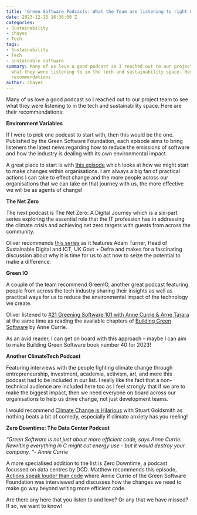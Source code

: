 ```yaml
---
title: 'Green Software Podcasts: What the Team are listening to right now!'
date: 2023-12-15 16:36:00 Z
categories:
- Sustainability
- chayes
- Tech
tags:
- Sustainability
- Tech
- sustainable software
summary: Many of us love a good podcast so I reached out to our project team to see
  what they were listening to in the tech and sustainability space. Here are their
  recommendations
author: chayes
---
```


Many of us love a good podcast so I reached out to our project team to see what they were listening to in the tech and sustainability space. Here are their recommendations:

**Environment Variables**

If I were to pick one podcast to start with, then this would be the one. Published by the Green Software Foundation, each episode aims to bring listeners the latest news regarding how to reduce the emissions of software and how the industry is dealing with its own environmental impact.

A great place to start is with [this episode](https://podcast.greensoftware.foundation/e/pnmmzp0n-how-do-we-make-green-changes-in-organisations.) which looks at how we might start to make changes within organisations. I am always a big fan of practical actions I can take to effect change and the more people across our organisations that we can take on that journey with us, the more effective we will be as agents of change!

**The Net Zero**

The next podcast is The Net Zero: A Digital Journey which is a six-part series exploring the essential role that the IT profession has in addressing the climate crisis and achieving net zero targets with guests from across the community.

Oliver recommends [this series](https://www.bcs.org/articles-opinion-and-research/the-net-zero-a-digital-journey-1/) as it features Adam Turner, Head of Sustainable Digital and ICT, UK Govt \+ Defra and makes for a fascinating discussion about why it is time for us to act now to seize the potential to make a difference.

**Green IO**

A couple of the team recommend GreenIO, another great podcast featuring people from across the tech industry sharing their insights as well as practical ways for us to reduce the environmental impact of the technology we create.

Oliver listened to [#21 Greening Software 101 with Anne Currie & Arne Tarara](https://greenio.gaelduez.com/e/vnw636x8-21-greening-software-101-with-arne-tarara-and-anne-currie) at the same time as reading the available chapters of [Building Green Software](https://www.oreilly.com/library/view/building-green-software/9781098150617/) by Anne Currie.

As an avid reader, I can get on board with this approach – maybe I can aim to make Building Green Software book number 40 for 2023!

**Another ClimateTech Podcast**

Featuring interviews with the people fighting climate change through entrepreneurship, investment, academia, activism, art, and more this podcast had to be included in our list. I really like the fact that a non-technical audience are included here too as I feel strongly that if we are to make the biggest impact, then we need everyone on board across our organisations to help us drive change, not just development teams.

I would recommend [Climate Change is Hilarious](https://www.climatetechpod.com/2189546/14116482-climate-change-is-hilarious-with-stuart-goldsmith,) with Stuart Goldsmith as nothing beats a bit of comedy, especially if climate anxiety has you reeling!

**Zero Downtime: The Data Center Podcast**

*“Green Software is not just about more efficient code, says Anne Currie. Rewriting everything in C might cut energy use - but it would destroy your company. “- Annie Currie*

A more specialised addition to the list is Zero Downtime, a podcast focussed on data centres by DCD. Matthew recommends this episode, [Actions speak louder than code](https://www.datacenterdynamics.com/en/podcasts/zero-downtime/episode-37-actions-speak-louder-than-code-with-anne-currie-green-software-foundation/) where Annie Currie of the Green Software Foundation was interviewed and discusses how the changes we need to make go way beyond writing more efficient code.

Are there any here that you listen to and love? Or any that we have missed? If so, we want to know!